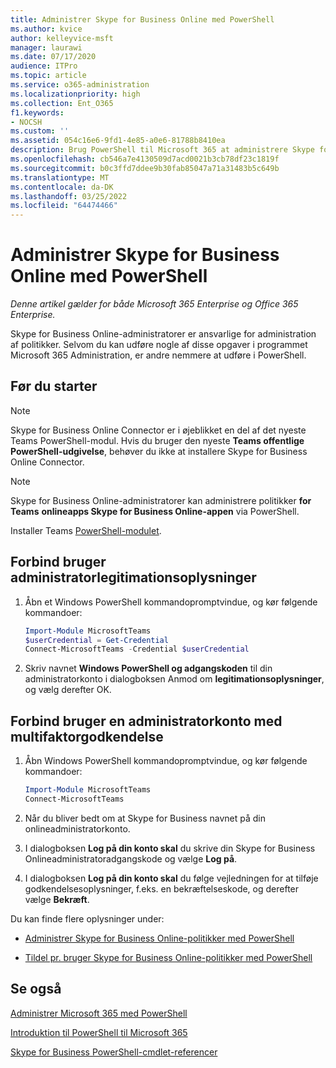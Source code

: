 ```yaml
---
title: Administrer Skype for Business Online med PowerShell
ms.author: kvice
author: kelleyvice-msft
manager: laurawi
ms.date: 07/17/2020
audience: ITPro
ms.topic: article
ms.service: o365-administration
ms.localizationpriority: high
ms.collection: Ent_O365
f1.keywords:
- NOCSH
ms.custom: ''
ms.assetid: 054c16e6-9fd1-4e85-a0e6-81788b8410ea
description: Brug PowerShell til Microsoft 365 at administrere Skype for Business Online-politikker, politikker pr. bruger og mødeindstillinger.
ms.openlocfilehash: cb546a7e4130509d7acd0021b3cb78df23c1819f
ms.sourcegitcommit: b0c3ffd7ddee9b30fab85047a71a31483b5c649b
ms.translationtype: MT
ms.contentlocale: da-DK
ms.lasthandoff: 03/25/2022
ms.locfileid: "64474466"
---
```

# <a name="manage-skype-for-business-online-with-powershell"></a>Administrer Skype for Business Online med PowerShell

*Denne artikel gælder for både Microsoft 365 Enterprise og Office 365 Enterprise.*

Skype for Business Online-administratorer er ansvarlige for administration af politikker. Selvom du kan udføre nogle af disse opgaver i programmet Microsoft 365 Administration, er andre nemmere at udføre i PowerShell.

## <a name="before-you-start"></a>Før du starter

> [!NOTE]
> Skype for Business Online Connector er i øjeblikket en del af det nyeste Teams PowerShell-modul. Hvis du bruger den nyeste **Teams offentlige PowerShell-udgivelse**, behøver du ikke at installere Skype for Business Online Connector.

> [!NOTE]
> Skype for Business Online-administratorer kan administrere politikker **for Teams** **onlineapps Skype for Business Online-appen** via PowerShell.

Installer Teams [PowerShell-modulet](/microsoftteams/teams-powershell-install).

## <a name="connect-using-admin-credentials"></a>Forbind bruger administratorlegitimationsoplysninger

1. Åbn et Windows PowerShell kommandopromptvindue, og kør følgende kommandoer:

   ```powershell
   Import-Module MicrosoftTeams
   $userCredential = Get-Credential
   Connect-MicrosoftTeams -Credential $userCredential
   ```

2. Skriv navnet **Windows PowerShell og adgangskoden** til din administratorkonto i dialogboksen Anmod om **legitimationsoplysninger**, og vælg derefter OK.

## <a name="connect-using-an-admin-account-with-multi-factor-authentication"></a>Forbind bruger en administratorkonto med multifaktorgodkendelse

1. Åbn Windows PowerShell kommandopromptvindue, og kør følgende kommandoer:

   ```powershell
   Import-Module MicrosoftTeams
   Connect-MicrosoftTeams
   ```

2. Når du bliver bedt om at Skype for Business navnet på din onlineadministratorkonto.

3. I dialogboksen **Log på din konto skal** du skrive din Skype for Business Onlineadministratoradgangskode og vælge **Log på**.

4. I dialogboksen **Log på din konto skal** du følge vejledningen for at tilføje godkendelsesoplysninger, f.eks. en bekræftelseskode, og derefter vælge **Bekræft**.

Du kan finde flere oplysninger under:

- [Administrer Skype for Business Online-politikker med PowerShell](manage-skype-for-business-online-policies-with-microsoft-365-powershell.md)

- [Tildel pr. bruger Skype for Business Online-politikker med PowerShell](assign-per-user-skype-for-business-online-policies-with-microsoft-365-powershell.md)

## <a name="see-also"></a>Se også

[Administrer Microsoft 365 med PowerShell](manage-microsoft-365-with-microsoft-365-powershell.md)

[Introduktion til PowerShell til Microsoft 365](getting-started-with-microsoft-365-powershell.md)

[Skype for Business PowerShell-cmdlet-referencer](/powershell/module/skype/)
